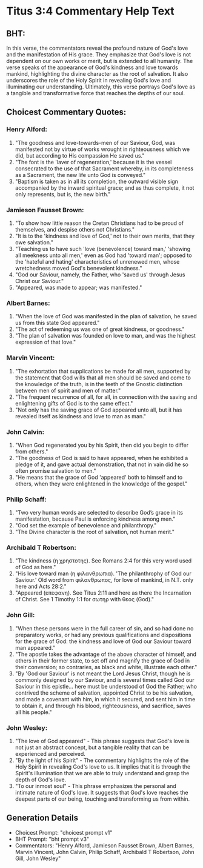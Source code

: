 # Titus 3:4 Commentary Help Text

## BHT:
In this verse, the commentators reveal the profound nature of God's love and the manifestation of His grace. They emphasize that God's love is not dependent on our own works or merit, but is extended to all humanity. The verse speaks of the appearance of God's kindness and love towards mankind, highlighting the divine character as the root of salvation. It also underscores the role of the Holy Spirit in revealing God's love and illuminating our understanding. Ultimately, this verse portrays God's love as a tangible and transformative force that reaches the depths of our soul.

## Choicest Commentary Quotes:
### Henry Alford:
1. "The goodness and love-towards-men of our Saviour, God, was manifested not by virtue of works wrought in righteousness which we did, but according to His compassion He saved us."
2. "The font is the 'laver of regeneration,' because it is the vessel consecrated to the use of that Sacrament whereby, in its completeness as a Sacrament, the new life unto God is conveyed."
3. "Baptism is taken as in all its completion, the outward visible sign accompanied by the inward spiritual grace; and as thus complete, it not only represents, but is, the new birth."

### Jamieson Fausset Brown:
1. "To show how little reason the Cretan Christians had to be proud of themselves, and despise others not Christians."
2. "It is to the 'kindness and love of God,' not to their own merits, that they owe salvation."
3. "Teaching us to have such 'love (benevolence) toward man,' 'showing all meekness unto all men,' even as God had 'toward man'; opposed to the 'hateful and hating' characteristics of unrenewed men, whose wretchedness moved God's benevolent kindness."
4. "God our Saviour, namely, the Father, who 'saved us' through Jesus Christ our Saviour."
5. "Appeared, was made to appear; was manifested."

### Albert Barnes:
1. "When the love of God was manifested in the plan of salvation, he saved us from this state God appeared."
2. "The act of redeeming us was one of great kindness, or goodness."
3. "The plan of salvation was founded on love to man, and was the highest expression of that love."

### Marvin Vincent:
1. "The exhortation that supplications be made for all men, supported by the statement that God wills that all men should be saved and come to the knowledge of the truth, is in the teeth of the Gnostic distinction between men of spirit and men of matter."
2. "The frequent recurrence of all, for all, in connection with the saving and enlightening gifts of God is to the same effect."
3. "Not only has the saving grace of God appeared unto all, but it has revealed itself as kindness and love to man as man."

### John Calvin:
1. "When God regenerated you by his Spirit, then did you begin to differ from others."
2. "The goodness of God is said to have appeared, when he exhibited a pledge of it, and gave actual demonstration, that not in vain did he so often promise salvation to men."
3. "He means that the grace of God 'appeared' both to himself and to others, when they were enlightened in the knowledge of the gospel."

### Philip Schaff:
1. "Two very human words are selected to describe God’s grace in its manifestation, because Paul is enforcing kindness among men."
2. "God set the example of benevolence and philanthropy."
3. "The Divine character is the root of salvation, not human merit."

### Archibald T Robertson:
1. "The kindness (η χρηστοτης). See Romans 2:4 for this very word used of God as here." 
2. "His love toward man (η φιλανθρωπια). 'The philanthrophy of God our Saviour.' Old word from φιλανθρωπος, for love of mankind, in N.T. only here and Acts 28:2." 
3. "Appeared (επεφανη). See Titus 2:11 and here as there the Incarnation of Christ. See 1 Timothy 1:1 for σωτηρ with θεος (God)."

### John Gill:
1. "When these persons were in the full career of sin, and so had done no preparatory works, or had any previous qualifications and dispositions for the grace of God: the kindness and love of God our Saviour toward man appeared."
2. "The apostle takes the advantage of the above character of himself, and others in their former state, to set off and magnify the grace of God in their conversion; so contraries, as black and white, illustrate each other."
3. "By 'God our Saviour' is not meant the Lord Jesus Christ, though he is commonly designed by our Saviour, and is several times called God our Saviour in this epistle... here must be understood of God the Father; who contrived the scheme of salvation, appointed Christ to be his salvation, and made a covenant with him, in which it secured, and sent him in time to obtain it, and through his blood, righteousness, and sacrifice, saves all his people."

### John Wesley:
1. "The love of God appeared" - This phrase suggests that God's love is not just an abstract concept, but a tangible reality that can be experienced and perceived.
2. "By the light of his Spirit" - The commentary highlights the role of the Holy Spirit in revealing God's love to us. It implies that it is through the Spirit's illumination that we are able to truly understand and grasp the depth of God's love.
3. "To our inmost soul" - This phrase emphasizes the personal and intimate nature of God's love. It suggests that God's love reaches the deepest parts of our being, touching and transforming us from within.


## Generation Details
- Choicest Prompt: "choicest prompt v1"
- BHT Prompt: "bht prompt v3"
- Commentators: "Henry Alford, Jamieson Fausset Brown, Albert Barnes, Marvin Vincent, John Calvin, Philip Schaff, Archibald T Robertson, John Gill, John Wesley"
